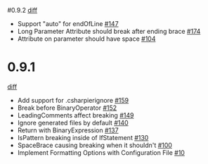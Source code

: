 #0.9.2
[diff](https://github.com/belav/csharpier/compare/0.9.1...0.9.2)

- Support "auto" for endOfLine [#147](https://api.github.com/repos/belav/csharpier/issues/147)
- Long Parameter Attribute should break after ending brace [#174](https://api.github.com/repos/belav/csharpier/issues/174)
- Attribute on parameter should have space [#104](https://api.github.com/repos/belav/csharpier/issues/104)


# 0.9.1

[diff](https://github.com/belav/csharpier/compare/0.9.0...0.9.1)

- Add support for .csharpierignore [#159](https://api.github.com/repos/belav/csharpier/issues/159)
- Break before BinaryOperator [#152](https://api.github.com/repos/belav/csharpier/issues/152)
- LeadingComments affect breaking [#149](https://api.github.com/repos/belav/csharpier/issues/149)
- Ignore generated files by default [#140](https://api.github.com/repos/belav/csharpier/issues/140)
- Return with BinaryExpression [#137](https://api.github.com/repos/belav/csharpier/issues/137)
- IsPattern breaking inside of IfStatement [#130](https://api.github.com/repos/belav/csharpier/issues/130)
- SpaceBrace causing breaking when it shouldn't [#100](https://api.github.com/repos/belav/csharpier/issues/100)
- Implement Formatting Options with Configuration File [#10](https://api.github.com/repos/belav/csharpier/issues/10)